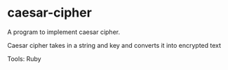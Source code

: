 # caesar-cipher

A program to implement caesar cipher.

Caesar cipher takes in a string and key and converts it into 
encrypted text

Tools: Ruby